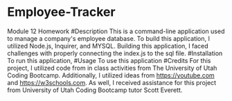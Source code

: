 # Employee-Tracker
Module 12 Homework
#Description
This is a command-line application used to manage a company's employee database. To build this application, I utilized Node.js, Inquirer, and MYSQL. Building this application, I faced challenges with properly connecting the index.js to the sql file. 
#Installation
To run this application,
#Usage
To use this application
#Credits
For this project, I utilized code from in class activities from The University of Utah Coding Bootcamp. Additionally, I utilized ideas from https://youtube.com and https://w3schools.com. As well, I received assistance for this project from University of Utah Coding Bootcamp tutor Scott Everett.
